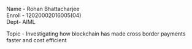 
Name - Rohan Bhattacharjee\
Enroll - 12020002016005(04)\
Dept- AIML

Topic - Investigating how blockchain has made cross border payments faster and cost efficient
